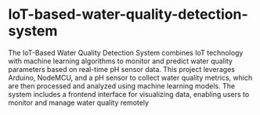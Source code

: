 # IoT-based-water-quality-detection-system

 The IoT-Based Water Quality Detection System combines IoT technology with machine learning algorithms to monitor and predict water
 quality parameters based on real-time pH sensor data. This project leverages Arduino, NodeMCU, and a pH sensor to collect water
 quality metrics, which are then processed and analyzed using machine learning models. The system includes a frontend interface for
 visualizing data, enabling users to monitor and manage water quality remotely
